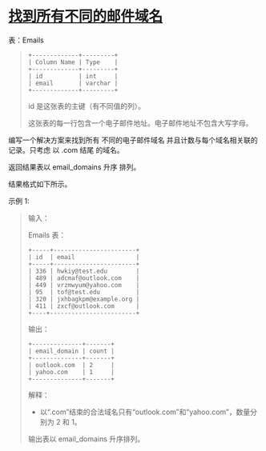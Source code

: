 #  [找到所有不同的邮件域名](https://leetcode.cn/problems/find-all-unique-email-domains)

表：Emails
> ```
> +-------------+---------+
> | Column Name | Type    |
> +-------------+---------+
> | id          | int     |
> | email       | varchar |
> +-------------+---------+
> ```
> id 是这张表的主键（有不同值的列）。
> 
> 这张表的每一行包含一个电子邮件地址。电子邮件地址不包含大写字母。

编写一个解决方案来找到所有 不同的电子邮件域名 并且计数与每个域名相关联的 记录。只考虑 以 .com 结尾 的域名。

返回结果表以 email_domains 升序 排列。

结果格式如下所示。

 

示例 1:

> 输入： 
> 
> Emails 表：
> ```
> +-----+-----------------------+
> | id  | email                 |
> +-----+-----------------------+
> | 336 | hwkiy@test.edu        |
> | 489 | adcmaf@outlook.com    |
> | 449 | vrzmwyum@yahoo.com    |
> | 95  | tof@test.edu          |
> | 320 | jxhbagkpm@example.org |
> | 411 | zxcf@outlook.com      |
> +----+------------------------+
> ```
> 输出： 
> ```
> +--------------+-------+
> | email_domain | count |
> +--------------+-------+
> | outlook.com  | 2     |
> | yahoo.com    | 1     |  
> +--------------+-------+
> ```
> 解释： 
> - 以“.com”结束的合法域名只有“outlook.com”和“yahoo.com”，数量分别为 2 和 1。
> 
> 输出表以 email_domains 升序排列。